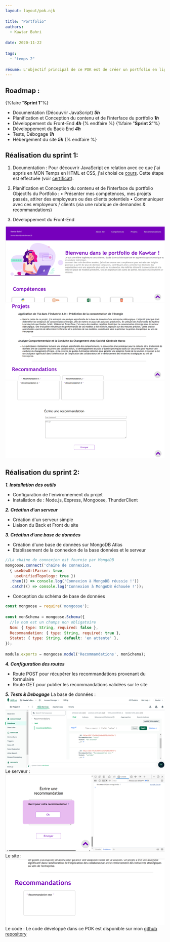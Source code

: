 ```yaml
---
layout: layout/pok.njk

title: "Portfolio"
authors:
  - Kawtar Bahri

date: 2020-11-22

tags: 
  - "temps 2"

résumé: L'objectif principal de ce POK est de créer un portfolio en ligne dynamique et interactif qui met en valeur mon profil. Ce portfolio servira comme une plateforme centralisée pour présenter mes compétences, expériences, projets et réalisations, offrant aux visiteurs une l'opportunité de faire une demande ou de laisser une recommandation. 
---
```


## Roadmap : 
{%faire "**Sprint 1**"%}
- Documentation (Découvrir JavaScript) ***5h***
- Planification et Conception du contenu et de l’interface du portfolio ***1h***
- Développement du Front-End ***4h***
{% endfaire %}
{%faire "**Sprint 2**"%}
- Développement du Back-End ***4h*** 
- Tests, Débogage ***1h***
- Hébergement du site ***5h***
{% endfaire %}

## Réalisation du sprint 1:
1.	Documentation : Pour découvrir JavaScript en relation avec ce que j'ai appris en MON Temps en HTML et CSS, j'ai choisi ce [cours](https://www.coursera.org/learn/introduction-to-web-development-with-html-css-javacript). Cette étape est effectuée (voir [certificat](https://www.coursera.org/account/accomplishments/certificate/NRN8SQK7J9QS)).
2.	Planification et Conception du contenu et de l’interface du portfolio 
Objectifs du Portfolio : 
•	Présenter mes compétences, mes projets passés, attirer des employeurs ou des clients potentiels
•	Communiquer avec ces employeurs / clients (via une rubrique de demandes & recommandations) 

3.  Développement du Front-End 
<img src="1.png">
<img src="2.png">
<img src="3.png">

## Réalisation du sprint 2:
***1. Installation des outils***
- Configuration de l'environnement du projet 
- Installation de : Node.js, Express, Mongoose, ThunderClient

***2. Création d’un serveur***
- Création d'un serveur simple 
- Liaison du Back et Front du site

***3. Création d’une base de données***
- Création d'une base de données sur MongoDB Atlas
- Etablissement de la connexion de la base données et le serveur
```js
//La chaine de connexion est fournie par MongoDB
mongoose.connect('chaine de connexion,
  { useNewUrlParser: true,
    useUnifiedTopology: true })
  .then(() => console.log('Connexion à MongoDB réussie !'))
  .catch(() => console.log('Connexion à MongoDB échouée !'));
```
- Conception du schéma de base de données

```js
const mongoose = require('mongoose');

const monSchema = mongoose.Schema({
  //le nom est un champs non obligatoire
  Nom: { type: String, required: false }, 
  Recommandation: { type: String, required: true },  
  Statut: { type: String, default: 'en attente' },
});

module.exports = mongoose.model('Recommandations', monSchema);
```
***4. Configuration des routes***
- Route POST pour récupérer les recommandations provenant du formulaire
- Route GET pour publier les recommandations validées sur le site 

***5. Tests & Debogage***
La base de données :
<img src="MongoDB.png" >
Le serveur : 
<img src="server.png" >
Le site :
<img src="site.png" >
Le code : 
Le code développé dans ce POK est disponible sur mon [github repository ]()